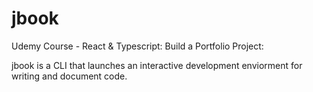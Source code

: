 # jbook

Udemy Course - React & Typescript: Build a Portfolio Project:

jbook is a CLI that launches an interactive development enviorment for writing and document code.
